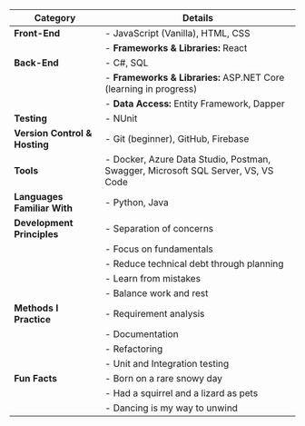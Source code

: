 | **Category**             | **Details**                                                                 |
|--------------------------|-----------------------------------------------------------------------------|
| **Front-End**             | - JavaScript (Vanilla), HTML, CSS                                           |
|                          | - **Frameworks & Libraries:** React                                         |
| **Back-End**              | - C#, SQL                                                                  |
|                          | - **Frameworks & Libraries:** ASP.NET Core (learning in progress)           |
|                          | - **Data Access:** Entity Framework, Dapper                                 |
| **Testing**               | - NUnit                                                                    |
| **Version Control & Hosting** | - Git (beginner), GitHub, Firebase                                      |
| **Tools**                 | - Docker, Azure Data Studio, Postman, Swagger, Microsoft SQL Server, VS, VS Code |
| **Languages Familiar With** | - Python, Java                                                          |
| **Development Principles**| - Separation of concerns                                                   |
|                          | - Focus on fundamentals                                                    |
|                          | - Reduce technical debt through planning                                   |
|                          | - Learn from mistakes                                                      |
|                          | - Balance work and rest                                                    |
| **Methods I Practice**    | - Requirement analysis                                                     |
|                          | - Documentation                                                            |
|                          | - Refactoring                                                              |
|                          | - Unit and Integration testing                                             |
| **Fun Facts**             | - Born on a rare snowy day                                                 |
|                          | - Had a squirrel and a lizard as pets                                         |
|                          | - Dancing is my way to unwind                                               |
